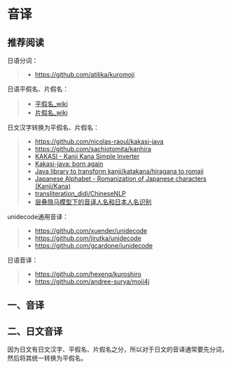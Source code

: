 # 音译





## 推荐阅读

日语分词：

> - https://github.com/atilika/kuromoji

日语平假名、片假名：

> - [平假名_wiki](https://zh.wikipedia.org/wiki/%E5%B9%B3%E5%81%87%E5%90%8D)
> - [片假名_wiki](https://zh.wikipedia.org/wiki/%E7%89%87%E5%81%87%E5%90%8D)

日文汉字转换为平假名、片假名：

> - https://github.com/nicolas-raoul/kakasi-java
> - https://github.com/sachiotomita/kanhira
> - [KAKASI - Kanji Kana Simple Inverter](http://kakasi.namazu.org/index.html.en)
> - [Kakasi-java: born again](http://labo-blog.aegif.jp/2012/01/kakasi-java-born-again.html)
> - [Java library to transform kanji/katakana/hiragana to romaji](https://softwarerecs.stackexchange.com/questions/28441/java-library-to-transform-kanji-katakana-hiragana-to-romaji)
> - [Japanese Alphabet - Romanization of Japanese characters (Kanji/Kana)](http://www.kawa.net/works/ajax/romanize/japanese-e.html)
> - [transliteration_didi/ChineseNLP](https://github.com/didi/ChineseNLP/blob/master/docs/transliteration.md)
> - [层叠隐马模型下的音译人名和日本人名识别](https://www.hankcs.com/nlp/name-transliteration-cascaded-hidden-markov-model-and-japanese-personal-names-recognition.html)

unidecode通用音译：

> - https://github.com/xuender/unidecode
> - https://github.com/jirutka/unidecode
> - https://github.com/gcardone/junidecode

日语音译：

> - https://github.com/hexenq/kuroshiro
> - https://github.com/andree-surya/moji4j



## 一、音译







## 二、日文音译

因为日文有日文汉字、平假名、片假名之分，所以对于日文的音译通常要先分词，然后将其统一转换为平假名。









